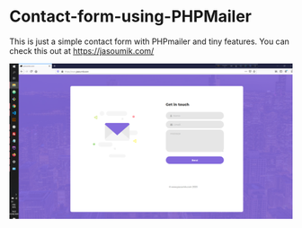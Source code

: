 # Contact-form-using-PHPMailer
This is just a simple contact form with PHPmailer and tiny features.
You can check this out at https://jasoumik.com/

<img src="cfindex.png">
